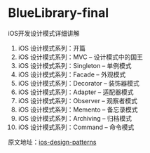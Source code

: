 # BlueLibrary-final

iOS开发设计模式详细讲解

1. iOS 设计模式系列：开篇
2. iOS 设计模式系列：MVC – 设计模式中的国王
3. iOS 设计模式系列：Singleton – 单例模式
4. iOS 设计模式系列：Facade – 外观模式
5. iOS 设计模式系列：Decorator – 装饰器模式
6. iOS 设计模式系列：Adapter – 适配器模式
7. iOS 设计模式系列：Observer – 观察者模式
8. iOS 设计模式系列：Memento – 备忘录模式
9. iOS 设计模式系列：Archiving – 归档模式
10. iOS 设计模式系列：Command – 命令模式

原文地址：[ios-design-patterns](http://www.raywenderlich.com/46988/ios-design-patterns)